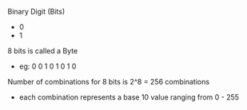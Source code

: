 Binary Digit (Bits)
- 0
- 1

8 bits is called a Byte
- eg: 0 0 1 0 1 0 1 0

Number of combinations for 8 bits is 2^8 = 256 combinations
- each combination represents a base 10 value ranging from 0 - 255